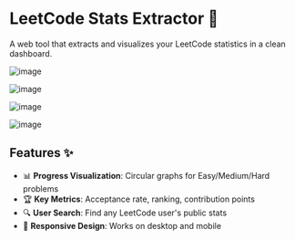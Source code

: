 # LeetCode Stats Extractor 🚀

A web tool that extracts and visualizes your LeetCode statistics in a clean dashboard.

![image](https://github.com/user-attachments/assets/f1c78463-8bbb-4e43-9793-5786ff8fd063)

![image](https://github.com/user-attachments/assets/db86e86c-86d4-4740-96de-5231da12e7a2)

![image](https://github.com/user-attachments/assets/14626600-72b4-41e4-854c-95590522d087)

![image](https://github.com/user-attachments/assets/987a07ed-9940-46d0-95c5-5bfc4bf45dc3)


## Features ✨
- 📊 **Progress Visualization**: Circular graphs for Easy/Medium/Hard problems
- 🏆 **Key Metrics**: Acceptance rate, ranking, contribution points
- 🔍 **User Search**: Find any LeetCode user's public stats
- 📱 **Responsive Design**: Works on desktop and mobile
